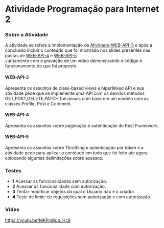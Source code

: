 # Atividade Programação para Internet 2

### Sobre a Atividade
A atividade se refere a implementação da [Atividade-WEB-API-3](https://drive.google.com/drive/u/1/folders/1M00YqRx2Gm3Ks4TP14B-K18LF5uqIknq)
e após a conclusão incluir o conteúdo que foi mostrado nos slides presentes nas pastas de 
[WEB-API-4](https://drive.google.com/drive/u/1/folders/1FW6lUl30fmbw17dhy2_GZT01rHst_xMU)
e
[WEB-API-5](https://drive.google.com/drive/u/1/folders/19BRgH24s0ocxPeQPcgqU_gdRwA-GCDSK).<br />
Juntamente com a gravação de um vídeo demonstrando o código e funcionamento do que foi proposto.

#### WEB-API-3
Apresenta os assuntos de class-based views e hiperlinked API e sua atividade pede que se implemente uma API com os devidos métodos 
GET,POST,DELETE,PATCH funcionais com base em um modelo com as classes Profile, Post e Comment.

#### WEB-API-4
Apresenta os assuntos sobre paginação e autenticação do Rest Framework.

#### WEB-API-5
Apresenta os assuntos sobre Throttling e autenticação por token e a atividade pede para aplicar o contéudo em tudo que foi feito ate agora
colocando algumas delimitações sobre acessos.

### Testes
- **1** Acessar as funcionalidades sem autorização.
- **2** Acessar as funcionalidade com autorização.
- **3** Tentar modificar objetos da qual o Usuário não e o criador.
- **4** Teste de limite de requisições sem autorização e com autorização.

### Vídeo

https://youtu.be/MKPmBuq_Hc8
